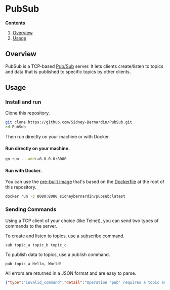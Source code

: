 # PubSub

**Contents**
1. [Overview](#overview)
1. [Usage](#usage)

## Overview
PubSub is a TCP-based [Pub/Sub](https://en.wikipedia.org/wiki/Publish%E2%80%93subscribe_pattern) server. It lets clients create/listen to topics and data that is published to specific topics by other clients.

<!--
For more on how this project works, visit my [portfolio](https://sidney-bernardin.github.io/project/?id=pubsub).
-->

## Usage

### Install and run

Clone this repository.
``` bash
git clone https://github.com/Sidney-Bernardin/PubSub.git
cd PubSub
```
Then run directly on your machine or with Docker.

#### Run directly on your machine.
``` bash
go run . -addr=0.0.0.0:8080
```

#### Run with Docker.
You can use the [pre-built image](https://hub.docker.com/r/sidneybernardin/pubsub) that's based on the [Dockerfile](https://github.com/Sidney-Bernardin/PubSub/blob/main/Dockerfile) at the root of this repository.

``` bash
docker run -p 8080:8080 sidneybernardin/pubsub:latest
```

### Sending Commands
Using a TCP client of your choice (like Telnet), you can send two types of commands to the server.

To create and listen to topics, use a subscribe command.

```
sub topic_a topic_b topic_c
```

To publish data to topics, use a publish command.

```
pub topic_a Hello, World!
```

All errors are returned in a JSON format and are easy to parse.

``` json
{"type":"invalid_command","detail":"Operation 'pub' requires a topic and topic-message as arguments."}
```
